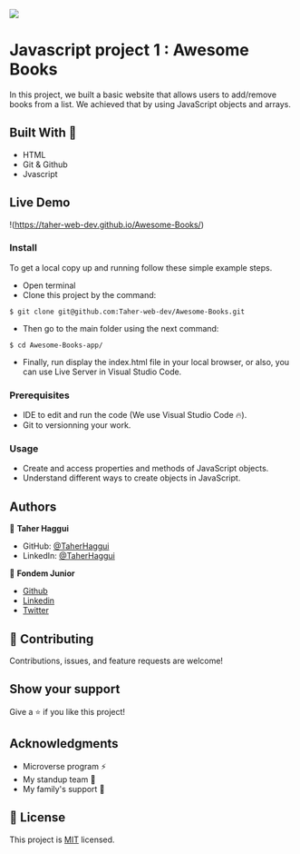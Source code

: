 ![](https://img.shields.io/badge/Microverse-blueviolet) 

# Javascript project 1 : Awesome Books 
In this project, we built a basic website that allows users to add/remove books from a list. We achieved that by using JavaScript objects and arrays.
## Built With 🔨

- HTML
- Git & Github
- Jvascript

## Live Demo

!(https://taher-web-dev.github.io/Awesome-Books/)

### Install

To get a local copy up and running follow these simple example steps.
- Open terminal
- Clone this project by the command: 

```
$ git clone git@github.com:Taher-web-dev/Awesome-Books.git
```

- Then go to the main folder using the next command:

```
$ cd Awesome-Books-app/
```

- Finally, run display the index.html file in your local browser, or also, you can use Live Server in Visual Studio Code.



### Prerequisites

- IDE to edit and run the code (We use Visual Studio Code 🔥).
- Git to versionning your work.


### Usage

- Create and access properties and methods of JavaScript objects.
- Understand different ways to create objects in JavaScript.




## Authors

👤 **Taher Haggui**

- GitHub: [@TaherHaggui](https://github.com/Taher-web-dev)
- LinkedIn: [@TaherHaggui](https://www.linkedin.com/in/taher-haggui-66b5a6198/)

👤 **Fondem Junior**
 - [Github](https://github.com/Fondem-Jr)
 - [Linkedin](https://www.linkedin.com/in/fondem-junior-57484744/)
 - [Twitter](https://twitter.com/OpportunistZeus)


## 🤝 Contributing

Contributions, issues, and feature requests are welcome!



## Show your support

Give a ⭐️ if you like this project!


## Acknowledgments

- Microverse program ⚡
- My standup team 🏹
- My family's support 🙌

## 📝 License

This project is [MIT](https://opensource.org/licenses/MIT) licensed.